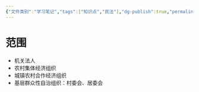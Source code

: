 ```yaml
---
{"文件类别":"学习笔记","tags":["知识点","民法"],"dg-publish":true,"permalink":"/学习笔记studyup/民法总论/特别法人/","dgPassFrontmatter":true,"created":"2024-07-04T15:43:28.869+08:00","updated":"2024-10-27T13:57:50.869+08:00"}
---
```


# 范围
- 机关法人
- 农村集体经济组织
- 城镇农村合作经济组织
- 基层群众性自治组织：村委会、居委会